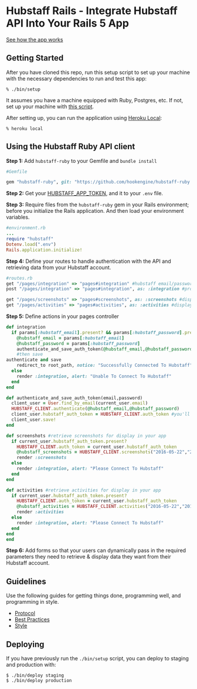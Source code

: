 # Hubstaff Rails - Integrate Hubstaff API Into Your Rails 5 App

[See how the app
works](https://www.youtube.com/watch?v=-5fRjR_V5do&feature=youtu.be)

## Getting Started

After you have cloned this repo, run this setup script to set up your machine
with the necessary dependencies to run and test this app:

    % ./bin/setup

It assumes you have a machine equipped with Ruby, Postgres, etc. If not, set up
your machine with [this script].

[this script]: https://github.com/thoughtbot/laptop

After setting up, you can run the application using [Heroku Local]:

    % heroku local

[Heroku Local]: https://devcenter.heroku.com/articles/heroku-local

## Using the Hubstaff Ruby API client

**Step 1:** Add `hubstaff-ruby` to your Gemfile and `bundle install`

```ruby
#Gemfile

gem "hubstaff-ruby", git: "https://github.com/hookengine/hubstaff-ruby.git"
```
**Step 2:** Get your [HUBSTAFF_APP_TOKEN](https://developer.hubstaff.com/my_apps), and it to your `.env` file.

**Step 3:** Require files from the `hubstaff-ruby` gem in your Rails environment; before you initialize
the Rails application. And then load your environment variables.

```ruby
#environment.rb
...
require "hubstaff"
Dotenv.load(".env")
Rails.application.initialize!
```

**Step 4:** Define your routes to handle authentication with the API and
retrieving data from your Hubstaff account.

```ruby
#routes.rb
get "/pages/integration" => "pages#integration" #hubstaff email/password form
post "/pages/integration" => "pages#integration", as: :integration #process email/password

get "/pages/screenshots" => "pages#screenshots", as: :screenshots #display screenshots
get "/pages/activities" => "pages#activities", as: :activities #display activities
```
**Step 5:** Define actions in your pages controller

```ruby
def integration
  if params[:hubstaff_email].present? && params[:hubstaff_password].present? #check if hubstaff email/password is submitted and grab it on post request
    @hubstaff_email = params[:hubstaff_email]
    @hubstaff_password = params[:hubstaff_password]
    authenticate_and_save_auth_token(@hubstaff_email,@hubstaff_password)
    #then save
authenticate and save
    redirect_to root_path, notice: "Successfully Connected To Hubstaff"
  else
    render :integration, alert: "Unable To Connect To Hubstaff"
  end
end

def authenticate_and_save_auth_token(email,password)
  client_user = User.find_by_email(current_user.email)
  HUBSTAFF_CLIENT.authenticate(@hubstaff_email,@hubstaff_password)
  client_user.hubstaff_auth_token = HUBSTAFF_CLIENT.auth_token #you'll need a migration to add hubstaff_auth_token to User model
  client_user.save!
end

def screenshots #retrieve screenshots for display in your app
  if current_user.hubstaff_auth_token.present?
    HUBSTAFF_CLIENT.auth_token = current_user.hubstaff_auth_token
    @hubstaff_screenshots = HUBSTAFF_CLIENT.screenshots("2016-05-22","2016-05-24", projects: "112761")
    render :screenshots
  else
    render :integration, alert: "Please Connect To Hubstaff"
  end
end

def activities #retrieve activities for display in your app
  if current_user.hubstaff_auth_token.present?
    HUBSTAFF_CLIENT.auth_token = current_user.hubstaff_auth_token
    @hubstaff_activities = HUBSTAFF_CLIENT.activities("2016-05-22","2016-05-24",users: "61188")
    render :activities
  else
    render :integration, alert: "Please Connect To Hubstaff"
  end
end
end
```

**Step 6:** Add forms so that your users can dynamically pass in the
required parameters they need to retrieve & display data they want from their
Hubstaff account.

## Guidelines

Use the following guides for getting things done, programming well, and
programming in style.

* [Protocol](http://github.com/thoughtbot/guides/blob/master/protocol)
* [Best Practices](http://github.com/thoughtbot/guides/blob/master/best-practices)
* [Style](http://github.com/thoughtbot/guides/blob/master/style)

## Deploying

If you have previously run the `./bin/setup` script,
you can deploy to staging and production with:

    $ ./bin/deploy staging
    $ ./bin/deploy production
